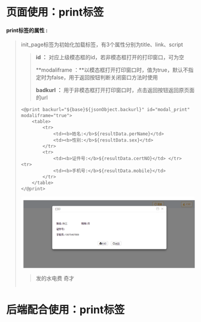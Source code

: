 # **页面使用：**print**标签**

#### print**标签的属性 :**

> init\_page标签为初始化加载标签，有3个属性分别为title、link、script
>
> > **id ：** 对应上级模态框的id，若非模态框打开的打印窗口，可为空
> >
> > **modaliframe ：**以模态框打开打印窗口时，值为true，默认不指定时为false，用于返回按钮判断关闭窗口方法时使用
> >
> > **badkurl ：** 用于非模态框打开打印窗口时，点击返回按钮返回原页面的url
>
> ```
> <@print backurl="${base}${jsonObject.backurl}" id="modal_print" modaliframe="true"> 
>     <table>
>         <tr> 
>             <td><b>姓名:</b>${resultData.perName}</td> 
>             <td><b>性别:</b>${resultData.sex}</td> 
>         </tr>
>         <tr>
>             <td><b>证件号:</b>${resultData.certNO}</td> </tr> <tr> 
>             <td><b>手机号:</b>${resultData.mobile}</td> 
>         </tr>
>     </table>
> </@print>
> ```
>
> ![](/assets/print1.png)
>
> > 发的水电费 奇才
>
> ```
>
> ```

# 后端配合**使用：**print**标签**



